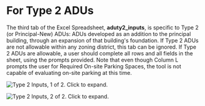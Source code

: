 # For Type 2 ADUs

The third tab of the Excel Spreadsheet, **aduty2\_inputs**, is specific to Type 2 (or Principal-New) ADUs: ADUs developed as an addition to the principal building, through an expansion of that building's foundation. If Type 2 ADUs are not allowable within any zoning district, this tab can be ignored. If Type 2 ADUs are allowable, a user should complete all rows and all fields in the sheet, using the prompts provided. Note that even though Column L prompts the user for Required On-site Parking Spaces, the tool is not capable of evaluating on-site parking at this time.

![Type 2 Inputs, 1 of 2. Click to expand.](../../.gitbook/assets/aduty2\_inputs.png)

![Type 2 Inputs, 2 of 2. Click to expand.](../../.gitbook/assets/aduty2\_inputs2.png)

